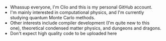 - Whassup everyone, I'm Clio and this is my personal GitHub account.
- I'm mainly interested in computational physics, and I'm currently studying quantum Monte Carlo methods.
- Other interests include compiler development (I'm quite new to this one), theoretical condensed matter physics, and dungeons and dragons.
- Don't expect high quality code to be uploaded here

<!---
MankyMeson/MankyMeson is a ✨ special ✨ repository because its `README.md` (this file) appears on your GitHub profile.
You can click the Preview link to take a look at your changes.
--->
